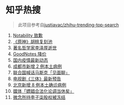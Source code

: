 # 知乎热搜

> 此项目参考自[justjavac/zhihu-trending-top-search](https://github.com/justjavac/zhihu-trending-top-search/blob/main/utils.ts)

<!-- BEGIN -->
  <!-- 最后更新时间:Thu Nov 04 2021 02:28:00 GMT+0000 (Coordinated Universal Time) -->
  1. [Notability 致歉](https://www.zhihu.com/search?q=Notability)
1. [《原神》胡桃复刻池](https://www.zhihu.com/search?q=原神)
1. [著名哲学家李泽厚逝世](https://www.zhihu.com/search?q=李泽厚)
1. [GoodNotes 降价](https://www.zhihu.com/search?q=goodnotes)
1. [国内疫情最新动态](https://www.zhihu.com/search?q=国内疫情)
1. [成都市新增 2 例本土病例](https://www.zhihu.com/search?q=成都疫情)
1. [联合国喊话马斯克「见面聊」](https://www.zhihu.com/search?q=马斯克)
1. [电视剧《三体》最新预告](https://www.zhihu.com/search?q=三体电视剧)
1. [北京新增 8 例本土确诊病例](https://www.zhihu.com/search?q=北京疫情)
1. [媒体「嫖娼合法化论调当休矣」](https://www.zhihu.com/search?q=嫖娼合法化)
1. [微念所持李子柒股权被冻结](https://www.zhihu.com/search?q=李子柒)
  <!-- END -->